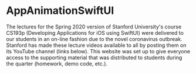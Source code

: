 # AppAnimationSwiftUI

The lectures for the Spring 2020 version of Stanford University's course CS193p (Developing Applications for iOS using SwiftUI) were delivered to our students in an on-line fashion due to the novel coronavirus outbreak.  Stanford has made these lecture videos available to all by posting them on its YouTube channel (links below).  This website was set up to give everyone access to the supporting material that was distributed to students during the quarter (homework, demo code, etc.).
